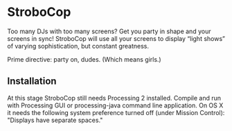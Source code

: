 # StroboCop

Too many DJs with too many screens? Get you party in shape and your screens in sync! StroboCop will use all your screens to display “light shows” of varying sophistication, but constant greatness.

Prime directive: party on, dudes. (Which means girls.)

## Installation
At this stage StroboCop still needs Processing 2 installed. Compile and run with Processing GUI or processing-java command line application. On OS X it needs the following system preference turned off (under Mission Control): "Displays have separate spaces."